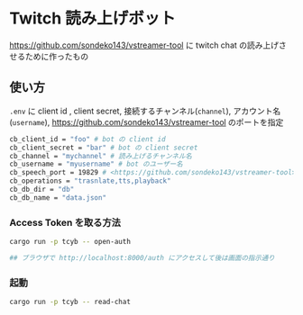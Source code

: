 # Twitch 読み上げボット

<https://github.com/sondeko143/vstreamer-tool> に twitch chat の読み上げさせるために作ったもの  

## 使い方

`.env` に client id , client secret, 接続するチャンネル(`channel`), アカウント名(`username`), <https://github.com/sondeko143/vstreamer-tool> のポートを指定

```sh
cb_client_id = "foo" # bot の client id
cb_client_secret = "bar" # bot の client secret
cb_channel = "mychannel" # 読み上げるチャンネル名
cb_username = "myusername" # bot のユーザー名
cb_speech_port = 19829 # <https://github.com/sondeko143/vstreamer-tool> の待ち受けポート
cb_operations = "trasnlate,tts,playback"
cb_db_dir = "db"
cb_db_name = "data.json"
```

### Access Token を取る方法

```sh
cargo run -p tcyb -- open-auth

## ブラウザで http://localhost:8000/auth にアクセスして後は画面の指示通り
```

### 起動

```sh
cargo run -p tcyb -- read-chat
```
